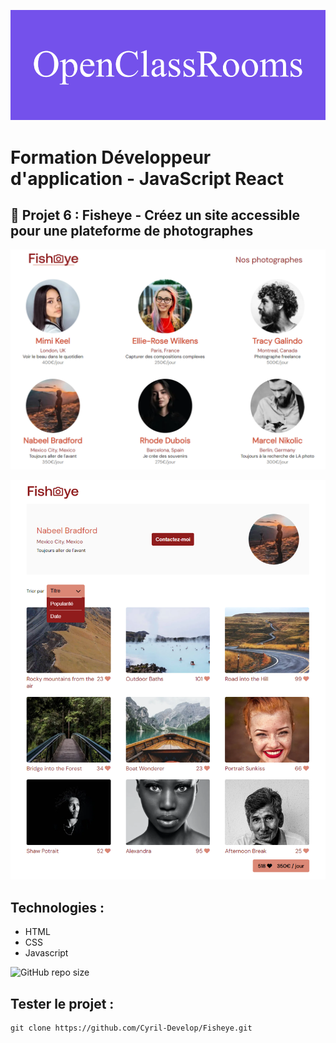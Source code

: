 ![formation](./assets/screenshot/openClassRooms.png)

# Formation Développeur d'application - JavaScript React

## 📎 Projet 6 : Fisheye - Créez un site accessible pour une plateforme de photographes

![homepage](./assets/screenshot/home.png)

![photographer](./assets/screenshot/photographer.png)

## Technologies :
- HTML
- CSS
- Javascript

![GitHub repo size](https://img.shields.io/github/repo-size/Cyril-Develop/Fisheye?style=for-the-badge) 

## Tester le projet :

```terminal
git clone https://github.com/Cyril-Develop/Fisheye.git
```
